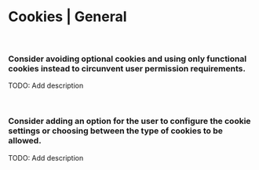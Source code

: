 # Cookies | General
<br>


### Consider avoiding optional cookies and using only functional cookies instead to circunvent user permission requirements.

TODO: Add description

<br>


### Consider adding an option for the user to configure the cookie settings or choosing between the type of cookies to be allowed.

TODO: Add description

<br>

